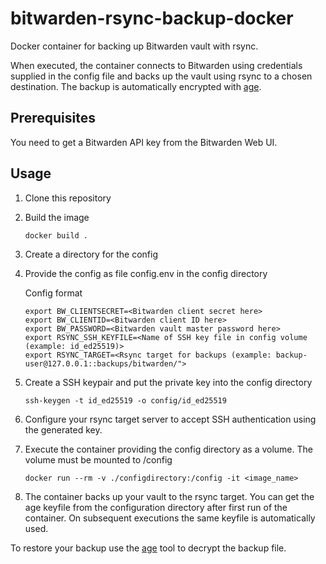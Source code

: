 # bitwarden-rsync-backup-docker
Docker container for backing up Bitwarden vault with rsync.

When executed, the container connects to Bitwarden using credentials supplied in the config file and backs up the vault using rsync to a chosen destination. 
The backup is automatically encrypted with [age](https://github.com/FiloSottile/age).

## Prerequisites
You need to get a Bitwarden API key from the Bitwarden Web UI.

## Usage

1. Clone this repository
2. Build the image

       docker build .

3. Create a directory for the config
4. Provide the config as file config.env in the config directory
   
   Config format

       export BW_CLIENTSECRET=<Bitwarden client secret here>
       export BW_CLIENTID=<Bitwarden client ID here>
       export BW_PASSWORD=<Bitwarden vault master password here>
       export RSYNC_SSH_KEYFILE=<Name of SSH key file in config volume (example: id_ed25519)>
       export RSYNC_TARGET=<Rsync target for backups (example: backup-user@127.0.0.1::backups/bitwarden/">
5. Create a SSH keypair and put the private key into the config directory

       ssh-keygen -t id_ed25519 -o config/id_ed25519
8. Configure your rsync target server to accept SSH authentication using the generated key.

9. Execute the container providing the config directory as a volume. The volume must be mounted to /config

       docker run --rm -v ./configdirectory:/config -it <image_name>

10. The container backs up your vault to the rsync target. You can get the age keyfile from the configuration directory after first run of the container.
   On subsequent executions the same keyfile is automatically used.

To restore your backup use the [age](https://github.com/FiloSottile/age) tool to decrypt the backup file.
